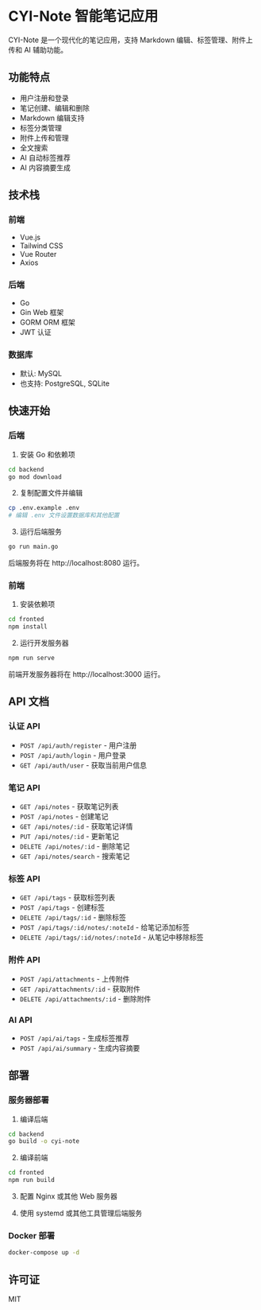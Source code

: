# CYI-Note 智能笔记应用

CYI-Note 是一个现代化的笔记应用，支持 Markdown 编辑、标签管理、附件上传和 AI 辅助功能。

## 功能特点

- 用户注册和登录
- 笔记创建、编辑和删除
- Markdown 编辑支持
- 标签分类管理
- 附件上传和管理
- 全文搜索
- AI 自动标签推荐
- AI 内容摘要生成

## 技术栈

### 前端

- Vue.js
- Tailwind CSS
- Vue Router
- Axios

### 后端

- Go
- Gin Web 框架
- GORM ORM 框架
- JWT 认证

### 数据库

- 默认: MySQL
- 也支持: PostgreSQL, SQLite

## 快速开始

### 后端

1. 安装 Go 和依赖项

```bash
cd backend
go mod download
```

2. 复制配置文件并编辑

```bash
cp .env.example .env
# 编辑 .env 文件设置数据库和其他配置
```

3. 运行后端服务

```bash
go run main.go
```

后端服务将在 http://localhost:8080 运行。

### 前端

1. 安装依赖项

```bash
cd fronted
npm install
```

2. 运行开发服务器

```bash
npm run serve
```

前端开发服务器将在 http://localhost:3000 运行。

## API 文档

### 认证 API

- `POST /api/auth/register` - 用户注册
- `POST /api/auth/login` - 用户登录
- `GET /api/auth/user` - 获取当前用户信息

### 笔记 API

- `GET /api/notes` - 获取笔记列表
- `POST /api/notes` - 创建笔记
- `GET /api/notes/:id` - 获取笔记详情
- `PUT /api/notes/:id` - 更新笔记
- `DELETE /api/notes/:id` - 删除笔记
- `GET /api/notes/search` - 搜索笔记

### 标签 API

- `GET /api/tags` - 获取标签列表
- `POST /api/tags` - 创建标签
- `DELETE /api/tags/:id` - 删除标签
- `POST /api/tags/:id/notes/:noteId` - 给笔记添加标签
- `DELETE /api/tags/:id/notes/:noteId` - 从笔记中移除标签

### 附件 API

- `POST /api/attachments` - 上传附件
- `GET /api/attachments/:id` - 获取附件
- `DELETE /api/attachments/:id` - 删除附件

### AI API

- `POST /api/ai/tags` - 生成标签推荐
- `POST /api/ai/summary` - 生成内容摘要

## 部署

### 服务器部署

1. 编译后端

```bash
cd backend
go build -o cyi-note
```

2. 编译前端

```bash
cd fronted
npm run build
```

3. 配置 Nginx 或其他 Web 服务器

4. 使用 systemd 或其他工具管理后端服务

### Docker 部署

```bash
docker-compose up -d
```

## 许可证

MIT 